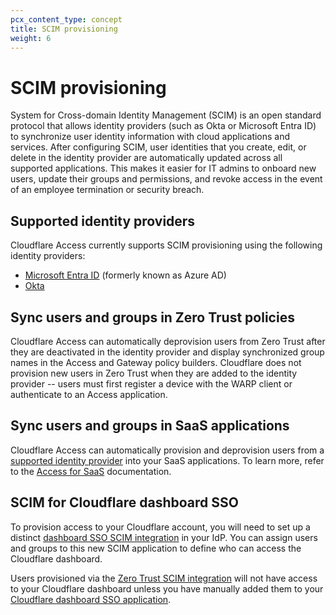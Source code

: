 ```yaml
---
pcx_content_type: concept
title: SCIM provisioning
weight: 6
---
```


# SCIM provisioning

System for Cross-domain Identity Management (SCIM) is an open standard protocol that allows identity providers (such as Okta or Microsoft Entra ID) to synchronize user identity information with cloud applications and services. After configuring SCIM, user identities that you create, edit, or delete in the identity provider are automatically updated across all supported applications. This makes it easier for IT admins to onboard new users, update their groups and permissions, and revoke access in the event of an employee termination or security breach.

## Supported identity providers

Cloudflare Access currently supports SCIM provisioning using the following identity providers:

- [Microsoft Entra ID](/cloudflare-one/identity/idp-integration/azuread/) (formerly known as Azure AD)
- [Okta](/cloudflare-one/identity/idp-integration/okta/)

## Sync users and groups in Zero Trust policies

Cloudflare Access can automatically deprovision users from Zero Trust after they are deactivated in the identity provider and display synchronized group names in the Access and Gateway policy builders. Cloudflare does not provision new users in Zero Trust when they are added to the identity provider -- users must first register a device with the WARP client or authenticate to an Access application.

## Sync users and groups in SaaS applications

Cloudflare Access can automatically provision and deprovision users from a [supported identity provider](#supported-identity-providers) into your SaaS applications. To learn more, refer to the [Access for SaaS](/cloudflare-one/applications/configure-apps/saas-apps/) documentation.

## SCIM for Cloudflare dashboard SSO

To provision access to your Cloudflare account, you will need to set up a distinct [dashboard SSO SCIM integration](/fundamentals/setup/account/account-security/scim-setup/) in your IdP. You can assign users and groups to this new SCIM application to define who can access the Cloudflare dashboard.

Users provisioned via the [Zero Trust SCIM integration](#sync-users-and-groups-in-zero-trust-policies) will not have access to your Cloudflare dashboard unless you have manually added them to your [Cloudflare dashboard SSO application](/cloudflare-one/applications/configure-apps/dash-sso-apps/).
